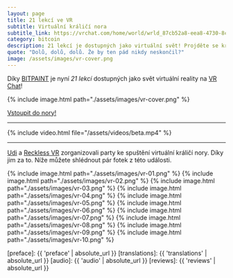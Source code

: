 ```yaml
---
layout: page
title: 21 lekcí ve VR
subtitle: Virtuální králičí nora
subtitle_link: https://vrchat.com/home/world/wrld_87cb52a8-eea8-4730-8c90-77c973f68165
category: bitcoin
description: 21 lekcí je dostupných jako virtuální svět! Projděte se králičí norou za poslechu jednotlivých kapitol.
quote: "Dolů, dolů, dolů. Že by ten pád nikdy neskončil?"
image: /assets/images/vr-cover.png
---
```


Díky [BITPAINT][bitpaint] je nyní _21 lekcí_ dostupných jako svět virtuální reality na [VR Chat][world]!

{% include image.html path="./assets/images/vr-cover.png" %}

<div class="action-buttons">
  <div class="button"><a href="https://vrchat.com/home/world/wrld_87cb52a8-eea8-4730-8c90-77c973f68165">Vstoupit do nory!</a></div>
</div>

---

{% include video.html file="/assets/videos/beta.mp4" %}

---

[Udi][udi] a [Reckless VR][recklessvr] zorganizovali party ke spuštění virtuální 
králičí nory. Díky jim za to. Níže můžete shlédnout pár fotek z této události.

{% include image.html path="./assets/images/vr-01.png" %}
{% include image.html path="./assets/images/vr-02.png" %}
{% include image.html path="./assets/images/vr-03.png" %}
{% include image.html path="./assets/images/vr-04.png" %}
{% include image.html path="./assets/images/vr-05.png" %}
{% include image.html path="./assets/images/vr-06.png" %}
{% include image.html path="./assets/images/vr-07.png" %}
{% include image.html path="./assets/images/vr-08.png" %}
{% include image.html path="./assets/images/vr-09.png" %}
{% include image.html path="./assets/images/vr-10.png" %}

<!-- Links -->
[world]: https://vrchat.com/home/world/wrld_87cb52a8-eea8-4730-8c90-77c973f68165
[udi]: https://twitter.com/udiWertheimer/
[recklessvr]: https://twitter.com/RecklessVr/
[bitpaint]: https://bitpaint.club/

<!-- Internal  -->
[preface]: {{ 'preface' | absolute_url }}
[translations]: {{ 'translations' | absolute_url }}
[audio]: {{ 'audio' | absolute_url }}
[reviews]: {{ 'reviews' | absolute_url }}
